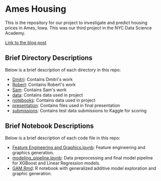 # Ames Housing

This is the repository for our project to investigate and predict housing prices in Ames, Iowa.
This was our third project in the NYC Data Science Academy. 

[Link to the blog post](https://nycdatascience.com/blog/student-works/fitting-towards-ames-2/)


## Brief Directory Descriptions

Below is a brief description of each directory in this repo:
 - [Dmitri](https://github.com/snuzbrokh/Ames-Housing/tree/master/Dmitri): Contains Dmitri's work
 - [Robert](https://github.com/snuzbrokh/Ames-Housing/tree/master/Robert): Contains Robert's work
 - [Sam](https://github.com/snuzbrokh/Ames-Housing/tree/master/Sam): Contains Sam's work
 - [data](https://github.com/snuzbrokh/Ames-Housing/tree/master/data): Contains data used in project
 - [notebooks](https://github.com/snuzbrokh/Ames-Housing/tree/master/data): Contains data used in project
 - [presentation](https://github.com/snuzbrokh/Ames-Housing/tree/master/Dmitri): Contains files used in final presentation
 - [submissions](https://github.com/snuzbrokh/Ames-Housing/tree/master/Dmitri): Contains test data submissions to Kaggle for scoring
 


## Brief Notebook Descriptions
Below is a brief description of each code file in this repo:
 - [Feature Engineering and Graphics.ipynb](https://github.com/snuzbrokh/Ames-Housing/blob/master/notebooks/Feature%20Engineering%20and%20Graphics.ipynb): Feature engineering and graphics generation. 
 - [modeling_pipeline.ipynb](https://github.com/snuzbrokh/Ames-Housing/blob/master/notebooks/modeling_pipeline.ipynb): Data preprocessing and final model pipeline for XGBoost and Linear Regression models. 
 - [GAM.Rmd](https://github.com/snuzbrokh/Ames-Housing/blob/master/notebooks/GAM.Rmd): R notebook with generalized additive model exploration and graphic generation.
